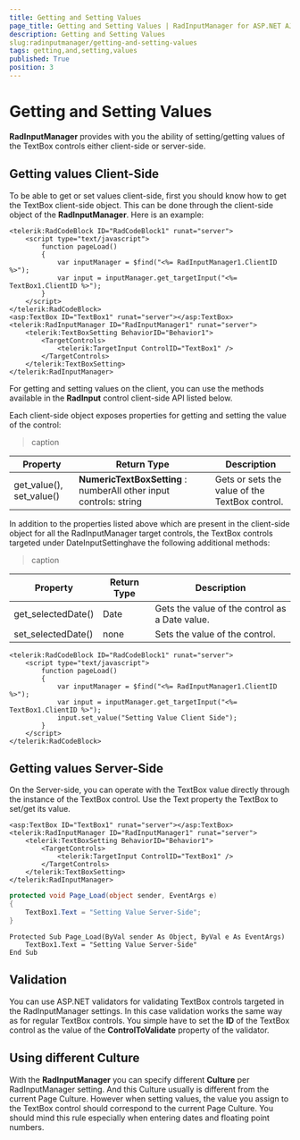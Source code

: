 ```yaml
---
title: Getting and Setting Values
page_title: Getting and Setting Values | RadInputManager for ASP.NET AJAX Documentation
description: Getting and Setting Values
slug:radinputmanager/getting-and-setting-values
tags: getting,and,setting,values
published: True
position: 3
---
```


# Getting and Setting Values



**RadInputManager** provides with you the ability of setting/getting values of the TextBox controls either client-side or server-side.

## Getting values Client-Side

To be able to get or set values client-side, first you should know how to get the TextBox client-side object. This can be done through the client-side object of the **RadInputManager**. Here is an example:

````ASPNET
<telerik:RadCodeBlock ID="RadCodeBlock1" runat="server">
	<script type="text/javascript">
		function pageLoad()
		{
			var inputManager = $find("<%= RadInputManager1.ClientID %>");
			var input = inputManager.get_targetInput("<%= TextBox1.ClientID %>");
		}
	</script>
</telerik:RadCodeBlock>
<asp:TextBox ID="TextBox1" runat="server"></asp:TextBox>
<telerik:RadInputManager ID="RadInputManager1" runat="server">
	<telerik:TextBoxSetting BehaviorID="Behavior1">
		<TargetControls>
			<telerik:TargetInput ControlID="TextBox1" />
		</TargetControls>
	</telerik:TextBoxSetting>
</telerik:RadInputManager>
````



For getting and setting values on the client, you can use the methods available in the **RadInput** control client-side API listed below.

Each client-side object exposes properties for getting and setting the value of the control:


>caption  

| Property | Return Type | Description |
| ------ | ------ | ------ |
|get_value(), set_value()| **NumericTextBoxSetting** : numberAll other input controls: string|Gets or sets the value of the TextBox control.|

In addition to the properties listed above which are present in the client-side object for all the RadInputManager target controls, the TextBox controls targeted under DateInputSettinghave the following additional methods:


>caption  

|  **Property**  |  **Return Type**  |  **Description**  |
| ------ | ------ | ------ |
|get_selectedDate()|Date|Gets the value of the control as a Date value.|
|set_selectedDate()|none|Sets the value of the control.|

````ASPNET
<telerik:RadCodeBlock ID="RadCodeBlock1" runat="server">
	<script type="text/javascript">
		function pageLoad()
		{
			var inputManager = $find("<%= RadInputManager1.ClientID %>");
			var input = inputManager.get_targetInput("<%= TextBox1.ClientID %>");
			input.set_value("Setting Value Client Side");
		}
	</script>
</telerik:RadCodeBlock>
````



## Getting values Server-Side

On the Server-side, you can operate with the TextBox value directly through the instance of the TextBox control. Use the Text property the TextBox to set/get its value.



````ASPNET
<asp:TextBox ID="TextBox1" runat="server"></asp:TextBox>
<telerik:RadInputManager ID="RadInputManager1" runat="server">
	<telerik:TextBoxSetting BehaviorID="Behavior1">
		<TargetControls>
			<telerik:TargetInput ControlID="TextBox1" />
		</TargetControls>
	</telerik:TextBoxSetting>
</telerik:RadInputManager>
````
````C#
protected void Page_Load(object sender, EventArgs e)
{
	TextBox1.Text = "Setting Value Server-Side";
}
````
````VB.NET
Protected Sub Page_Load(ByVal sender As Object, ByVal e As EventArgs)
	TextBox1.Text = "Setting Value Server-Side"
End Sub
````


## Validation

You can use ASP.NET validators for validating TextBox controls targeted in the RadInputManager settings. In this case validation works the same way as for regular TextBox controls. You simple have to set the **ID** of the TextBox control as the value of the **ControlToValidate** property of the validator.

## Using different Culture

With the **RadInputManager** you can specify different **Culture** per RadInputManager setting. And this Culture usually is different from the current Page Culture. However when setting values, the value you assign to the TextBox control should correspond to the current Page Culture. You should mind this rule especially when entering dates and floating point numbers.
